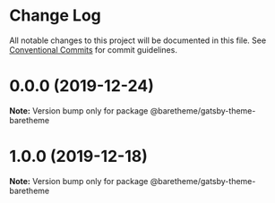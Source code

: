 # Change Log

All notable changes to this project will be documented in this file.
See [Conventional Commits](https://conventionalcommits.org) for commit guidelines.

# 0.0.0 (2019-12-24)

**Note:** Version bump only for package @baretheme/gatsby-theme-baretheme





# 1.0.0 (2019-12-18)

**Note:** Version bump only for package @baretheme/gatsby-theme-baretheme
